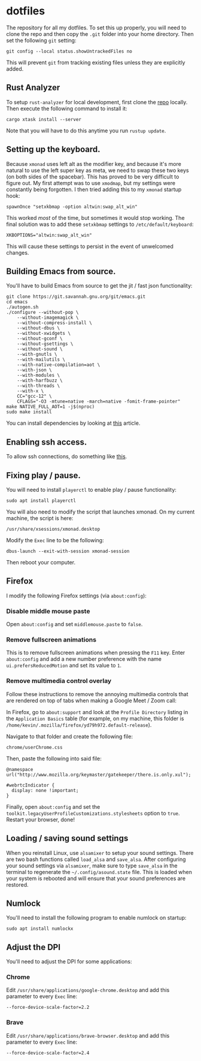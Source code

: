 # dotfiles

The repository for all my dotfiles. To set this up properly, you will need to clone the repo and then copy the `.git` folder into your home directory. Then set the following `git` setting:

`git config --local status.showUntrackedFiles no`

This will prevent `git` from tracking existing files unless they are explicitly added.

## Rust Analyzer

To setup `rust-analyzer` for local development, first clone the [repo](https://github.com/rust-lang/rust-analyzer) locally. Then execute the following command to install it:

`cargo xtask install --server`

Note that you will have to do this anytime you run `rustup update`.

## Setting up the keyboard.

Because `xmonad` uses left alt as the modifier key, and because it's more natural to use the left super key as meta, we need to swap these two keys (on both sides of the spacebar). This has proved to be very difficult to figure out. My first attempt was to use `xmodmap`, but my settings were constantly being forgotten. I then tried adding this to my `xmonad` startup hook:

```
spawnOnce "setxkbmap -option altwin:swap_alt_win"
```

This worked _most_ of the time, but sometimes it would stop working. The final solution was to add these `setxkbmap` settings to `/etc/default/keyboard`:

```
XKBOPTIONS="altwin:swap_alt_win"
```

This will cause these settings to persist in the event of unwelcomed changes.

## Building Emacs from source.

You'll have to build Emacs from source to get the jit / fast json functionality:

```
git clone https://git.savannah.gnu.org/git/emacs.git
cd emacs
./autogen.sh
./configure --without-pop \
    --without-imagemagick \
    --without-compress-install \
    --without-dbus \
    --without-xwidgets \
    --without-gconf \
    --without-gsettings \
    --without-sound \
    --with-gnutls \
    --with-mailutils \
    --with-native-compilation=aot \
    --with-json \
    --with-modules \
    --with-harfbuzz \
    --with-threads \
    --with-x \
    CC="gcc-12" \
    CFLAGS="-O3 -mtune=native -march=native -fomit-frame-pointer"
make NATIVE_FULL_AOT=1 -j$(nproc)
sudo make install
```

You can install dependencies by looking at [this](https://www.masteringemacs.org/article/speed-up-emacs-libjansson-native-elisp-compilation) article.

## Enabling ssh access.

To allow ssh connections, do something like [this](https://linuxhint.com/enable-ssh-server-pop-os/).

## Fixing play / pause.

You will need to install `playerctl` to enable play / pause functionality:

```
sudo apt install playerctl
```

You will also need to modify the script that launches xmonad. On my current machine, the script is here:

`/usr/share/xsessions/xmonad.desktop`

Modify the `Exec` line to be the following:

```
dbus-launch --exit-with-session xmonad-session
```

Then reboot your computer.

## Firefox

I modify the following Firefox settings (via `about:config`):

### Disable middle mouse paste

Open `about:config` and set `middlemouse.paste` to `false`.

### Remove fullscreen animations

This is to remove fullscreen animations when pressing the `F11` key. Enter `about:config` and add a new number preference with the name `ui.prefersReducedMotion` and set its value to `1`.

### Remove multimedia control overlay

Follow these instructions to remove the annoying multimedia controls that are rendered on top of tabs when making a Google Meet / Zoom call:

In Firefox, go to `about:support` and look at the `Profile Directory` listing in the `Application Basics` table (for example, on my machine, this folder is `/home/kevin/.mozilla/firefox/yd79h972.default-release`). 

Navigate to that folder and create the following file:

`chrome/userChrome.css`

Then, paste the following into said file:

```
@namespace url("http://www.mozilla.org/keymaster/gatekeeper/there.is.only.xul");

#webrtcIndicator {
  display: none !important;
}
```

Finally, open `about:config` and set the `toolkit.legacyUserProfileCustomizations.stylesheets` option to `true`. Restart your browser, done!

## Loading / saving sound settings

When you reinstall Linux, use `alsamixer` to setup your sound settings. There are two bash functions called `load_alsa` and `save_alsa`. After configuring your sound settings via `alsamixer`, make sure to type `save_alsa` in the terminal to regenerate the `~/.config/asound.state` file. This is loaded when your system is rebooted and will ensure that your sound preferences are restored.

## Numlock

You'll need to install the following program to enable numlock on startup:

`sudo apt install numlockx`

## Adjust the DPI

You'll need to adjust the DPI for some applications:

### Chrome

Edit `/usr/share/applications/google-chrome.desktop` and add this parameter to every `Exec` line:

`--force-device-scale-factor=2.2`

### Brave

Edit `/usr/share/applications/brave-browser.desktop` and add this parameter to every `Exec` line:

`--force-device-scale-factor=2.4`
